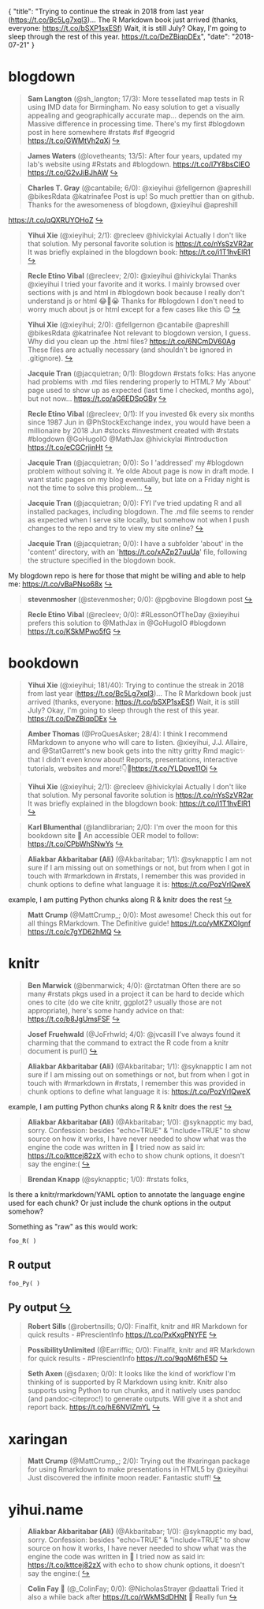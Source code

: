 {
  "title": "Trying to continue the streak in 2018 from last year (https://t.co/Bc5Lg7xql3)... The R Markdown book just arrived (thanks, everyone: https://t.co/bSXP1sxESf) Wait, it is still July? Okay, I'm going to sleep through the rest of this year. https://t.co/DeZBiqpDEx",
  "date": "2018-07-21"
}

# blogdown

> **Sam Langton** (@sh_langton; 17/3): More tessellated map tests in R using IMD data for Birmingham. No easy solution to get a visually appealing and geographically accurate map... depends on the aim. Massive difference in processing time. There's my first #blogdown post in here somewhere #rstats #sf #geogrid https://t.co/GWMtVh2qXj  [&#8618;](https://twitter.com/xieyihui/status/1020215903823310849)

<!-- -->


> **James Waters** (@lovetheants; 13/5): After four years, updated my lab's website using #Rstats and #blogdown. https://t.co/l7Y8bsCIEO https://t.co/G2vJiBJhAW  [&#8618;](https://twitter.com/xieyihui/status/1020207296444616706)

<!-- -->


> **Charles T. Gray** (@cantabile; 6/0): @xieyihui @fellgernon @apreshill @bikesRdata @katrinafee Post is up! So much prettier than on github. Thanks for the awesomeness of blogdown, @xieyihui @apreshill 
>
https://t.co/qQXRUYOHoZ  [&#8618;](https://twitter.com/xieyihui/status/1020150549696729089)

<!-- -->


> **Yihui Xie** (@xieyihui; 2/1): @recleev @hivickylai Actually I don't like that solution. My personal favorite solution is https://t.co/nYsSzVR2ar It was briefly explained in the blogdown book: https://t.co/i1T1hvElR1  [&#8618;](https://twitter.com/xieyihui/status/1020142028020224000)

<!-- -->


> **Recle Etino Vibal** (@recleev; 2/0): @xieyihui @hivickylai Thanks @xieyihui I tried your favorite and it works. I mainly browsed over sections with js and html in #blogdown book because I really don't understand js or html 😂🤣😭 Thanks for #blogdown I don't need to worry much about js or html except for a few cases like this 😊  [&#8618;](https://twitter.com/xieyihui/status/1020153223926071297)

<!-- -->


> **Yihui Xie** (@xieyihui; 2/0): @fellgernon @cantabile @apreshill @bikesRdata @katrinafee Not relevant to blogdown version, I guess. Why did you clean up the .html files? https://t.co/6NCmDV60Ag These files are actually necessary (and shouldn't be ignored in .gitignore).  [&#8618;](https://twitter.com/xieyihui/status/1020140040222138368)

<!-- -->


> **Jacquie Tran** (@jacquietran; 0/1): Blogdown #rstats folks: Has anyone had problems with .md files rendering properly to HTML? My 'About' page used to show up as expected (last time I checked, months ago), but not now... https://t.co/aG6EDSpGBy  [&#8618;](https://twitter.com/xieyihui/status/1020269096410071040)

<!-- -->


> **Recle Etino Vibal** (@recleev; 0/1): If you invested 6k every six months since 1987 Jun in @PhStockExchange index, you would have been a millionaire by 2018 Jun #stocks #investment created with #rstats #blogdown @GoHugoIO @MathJax @hivickylai #introduction https://t.co/eCGCrjinHt  [&#8618;](https://twitter.com/xieyihui/status/1020250529992126464)

<!-- -->


> **Jacquie Tran** (@jacquietran; 0/0): So I 'addressed' my #blogdown problem without solving it. Ye olde About page is now in draft mode. I want static pages on my blog eventually, but late on a Friday night is not the time to solve this problem...  [&#8618;](https://twitter.com/xieyihui/status/1020278271974375426)

<!-- -->


> **Jacquie Tran** (@jacquietran; 0/0): FYI I've tried updating R and all installed packages, including blogdown. The .md file seems to render as expected when I serve site locally, but somehow not when I push changes to the repo and try to view my site online?  [&#8618;](https://twitter.com/xieyihui/status/1020270794838978560)

<!-- -->


> **Jacquie Tran** (@jacquietran; 0/0): I have a subfolder 'about' in the 'content' directory, with an 'https://t.co/xAZp27uuUa' file, following the structure specified in the blogdown book.
>
My blogdown repo is here for those that might be willing and able to help me: https://t.co/vBaPNso68x  [&#8618;](https://twitter.com/xieyihui/status/1020269849660948480)

<!-- -->


> **stevenmosher** (@stevenmosher; 0/0): @pgbovine Blogdown post  [&#8618;](https://twitter.com/xieyihui/status/1020274782862917632)

<!-- -->


> **Recle Etino Vibal** (@recleev; 0/0): #RLessonOfTheDay @xieyihui prefers this solution to @MathJax in @GoHugoIO #blogdown https://t.co/KSkMPwo5fG  [&#8618;](https://twitter.com/xieyihui/status/1020187230105550848)

<!-- -->


# bookdown

> **Yihui Xie** (@xieyihui; 181/40): Trying to continue the streak in 2018 from last year (https://t.co/Bc5Lg7xql3)... The R Markdown book just arrived (thanks, everyone: https://t.co/bSXP1sxESf) Wait, it is still July? Okay, I'm going to sleep through the rest of this year. https://t.co/DeZBiqpDEx  [&#8618;](https://twitter.com/xieyihui/status/1020408050421780480)

<!-- -->


> **Amber Thomas** (@ProQuesAsker; 28/4): I think I recommend RMarkdown to anyone who will care to listen. @xieyihui, J.J. Allaire, and @StatGarrett's new book gets into the nitty gritty Rmd magic✨ that I didn't even know about! Reports, presentations, interactive tutorials, websites and more!👇📖https://t.co/YLDpve11Oi  [&#8618;](https://twitter.com/xieyihui/status/1020427257108545536)

<!-- -->


> **Yihui Xie** (@xieyihui; 2/1): @recleev @hivickylai Actually I don't like that solution. My personal favorite solution is https://t.co/nYsSzVR2ar It was briefly explained in the blogdown book: https://t.co/i1T1hvElR1  [&#8618;](https://twitter.com/xieyihui/status/1020142028020224000)

<!-- -->


> **Karl Blumenthal** (@landlibrarian; 2/0): I'm over the moon for this bookdown site 🌛 An accessible OER model to follow: https://t.co/CPbWhSNwYs  [&#8618;](https://twitter.com/xieyihui/status/1020276542121947136)

<!-- -->


> **Aliakbar Akbaritabar (Ali)** (@Akbaritabar; 1/1): @syknapptic I am not sure if I am missing out on somethings or not, but from when I got in touch with #rmarkdown in #rstats, I remember this was provided in chunk options to define what language it is:
https://t.co/PozVrlQweX
>
example, I am putting Python chunks along R &amp; knitr does the rest  [&#8618;](https://twitter.com/xieyihui/status/1020357563857231872)

<!-- -->


> **Matt Crump** (@MattCrump_; 0/0): Most awesome! Check this out for all things RMarkdown. The Definitive guide!
https://t.co/yMKZXOIgnf https://t.co/c7gYD62hMQ  [&#8618;](https://twitter.com/xieyihui/status/1020410130108731393)

<!-- -->


# knitr

> **Ben Marwick** (@benmarwick; 4/0): @rctatman Often there are so many #rstats pkgs used in a project it can be hard to decide which ones to cite (do we cite knitr, ggplot2? usually those are not appropriate), here's some handy advice on that: https://t.co/b8JgUmsFSF  [&#8618;](https://twitter.com/xieyihui/status/1020482192248483840)

<!-- -->


> **Josef Fruehwald** (@JoFrhwld; 4/0): @jvcasill I’ve always found it charming that the command to extract the R code from a knitr document is purl()  [&#8618;](https://twitter.com/xieyihui/status/1020348371779883008)

<!-- -->


> **Aliakbar Akbaritabar (Ali)** (@Akbaritabar; 1/1): @syknapptic I am not sure if I am missing out on somethings or not, but from when I got in touch with #rmarkdown in #rstats, I remember this was provided in chunk options to define what language it is:
https://t.co/PozVrlQweX
>
example, I am putting Python chunks along R &amp; knitr does the rest  [&#8618;](https://twitter.com/xieyihui/status/1020357563857231872)

<!-- -->


> **Aliakbar Akbaritabar (Ali)** (@Akbaritabar; 1/0): @syknapptic my bad, sorry.
Confession: besides "echo=TRUE" &amp; "include=TRUE" to show source on how it works, I have never needed to show what was the engine the code was written in 🙈
I tried now as said in:
https://t.co/kttcej82zX 
with echo to show chunk options, it doesn't say the engine:(  [&#8618;](https://twitter.com/xieyihui/status/1020365916016717824)

<!-- -->


> **Brendan Knapp** (@syknapptic; 1/0): #rstats folks, 
>
Is there a knitr/rmarkdown/YAML option to annotate the language engine used for each chunk? Or just include the chunk options in the output somehow?
>
Something as "raw" as this would work:
>
```{r} 
foo_R( )
```
## R output
>
```{python}
foo_Py( )
```
## Py output  [&#8618;](https://twitter.com/xieyihui/status/1020350453152854018)

<!-- -->


> **Robert Sills** (@robertnsills; 0/0): Finalfit, knitr and #R Markdown for quick results - #PrescientInfo https://t.co/PxKxgPNYFE  [&#8618;](https://twitter.com/xieyihui/status/1020464267399696385)

<!-- -->


> **PossibilityUnlimited** (@Earriffic; 0/0): Finalfit, knitr and #R Markdown for quick results - #PrescientInfo https://t.co/9qoM6fhE5D  [&#8618;](https://twitter.com/xieyihui/status/1020431246651023360)

<!-- -->


> **Seth Axen** (@sdaxen; 0/0): It looks like the kind of workflow I'm thinking of is supported by R Markdown using knitr. Knitr also supports using Python to run chunks, and it natively uses pandoc (and pandoc-citeproc!) to generate outputs. Will give it a shot and report back. https://t.co/hE6NVlZmYL  [&#8618;](https://twitter.com/xieyihui/status/1020386769366233088)

<!-- -->


# xaringan

> **Matt Crump** (@MattCrump_; 2/0): Trying out the #xaringan package for using Rmarkdown to make presentations in HTML5 by @xieyihui Just discovered the infinite moon reader. Fantastic stuff!  [&#8618;](https://twitter.com/xieyihui/status/1020437677538193408)

<!-- -->


# yihui.name

> **Aliakbar Akbaritabar (Ali)** (@Akbaritabar; 1/0): @syknapptic my bad, sorry.
Confession: besides "echo=TRUE" &amp; "include=TRUE" to show source on how it works, I have never needed to show what was the engine the code was written in 🙈
I tried now as said in:
https://t.co/kttcej82zX 
with echo to show chunk options, it doesn't say the engine:(  [&#8618;](https://twitter.com/xieyihui/status/1020365916016717824)

<!-- -->


> **Colin Fay 🤘** (@_ColinFay; 0/0): @NicholasStrayer @daattali Tried it also a while back after https://t.co/rWkMSdDHNt 🎥 
Really fun  [&#8618;](https://twitter.com/xieyihui/status/1020388413340569601)

<!-- -->


